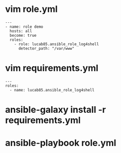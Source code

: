 # vim role.yml
```
---
- name: role demo
  hosts: all
  become: true
  roles: 
    - role: lucab85.ansible_role_log4shell
      detector_path: "/var/www"
```

# vim requirements.yml
```
---
roles:
  - name: lucab85.ansible_role_log4shell
```

# ansible-galaxy install -r requirements.yml

# ansible-playbook role.yml
